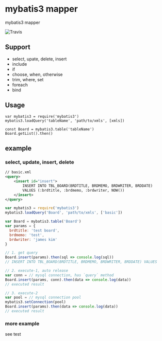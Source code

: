 # mybatis3 mapper

mybatis3 mapper

![Travis](https://travis-ci.org/pruge/mybatis3.svg?branch=master)

## Support

* select, upate, delete, insert
* include
* if
* choose, when, otherwise
* trim, where, set
* foreach
* bind

## Usage
```
var mybatis3 = require('mybatis3')
mybatis3.loadQuery('tableName', 'path/to/xmls', [xmls])

const Board = mybatis3.table('tableName')
Board.getList().then()
```

## example

### select, update, insert, delete
```xml
// basic.xml
<query>
	<insert id="insert">
		INSERT INTO TBL_BOARD(BRDTITLE, BRDMEMO, BRDWRITER, BRDDATE)
		VALUES (:brdtitle, :brdmemo, :brdwriter, NOW())
	</insert>
</query>
```

```js
var mybatis3 = require('mybatis3')
mybatis3.loadQuery('Board', 'path/to/xmls', ['basic'])

var Board = mybatis3.table('Board')
var params = {
  brdtitle: 'test board',
  brdmemo: 'test',
  brdwriter: 'james kim'
}

// 1. get query
Board.insert(params).then(sql => console.log(sql))
// INSERT INTO TBL_BOARD(BRDTITLE, BRDMEMO, BRDWRITER, BRDDATE) VALUES ('test board', 'test', 'james kim', NOW())

// 2. execute-1, auto release
var conn = // mysql connection, has `query` method
Board.insert(params, conn).then(data => console.log(data))
// executed result

// 3. execute-2
var pool = // mysql connection pool
mybatis3.setConnection(pool)
Board.insert(params).then(data => console.log(data))
// executed result
```

### more example
see test